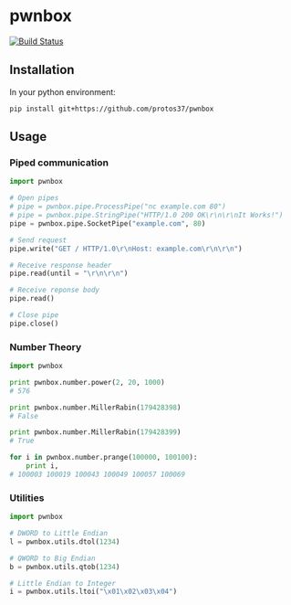 # pwnbox

[![Build Status](https://travis-ci.org/protos37/pwnbox.svg?branch=master)](https://travis-ci.org/protos37/pwnbox)

## Installation

In your python environment:

	pip install git+https://github.com/protos37/pwnbox

## Usage

### Piped communication

```python
import pwnbox

# Open pipes
# pipe = pwnbox.pipe.ProcessPipe("nc example.com 80")
# pipe = pwnbox.pipe.StringPipe("HTTP/1.0 200 OK\r\n\r\nIt Works!")
pipe = pwnbox.pipe.SocketPipe("example.com", 80)

# Send request
pipe.write("GET / HTTP/1.0\r\nHost: example.com\r\n\r\n")

# Receive response header
pipe.read(until = "\r\n\r\n")

# Receive reponse body
pipe.read()

# Close pipe
pipe.close()
```

### Number Theory

```python
import pwnbox

print pwnbox.number.power(2, 20, 1000)
# 576

print pwnbox.number.MillerRabin(179428398)
# False

print pwnbox.number.MillerRabin(179428399)
# True

for i in pwnbox.number.prange(100000, 100100):
	print i,
# 100003 100019 100043 100049 100057 100069
```

### Utilities

```python
import pwnbox

# DWORD to Little Endian
l = pwnbox.utils.dtol(1234)

# QWORD to Big Endian
b = pwnbox.utils.qtob(1234)

# Little Endian to Integer
i = pwnbox.utils.ltoi("\x01\x02\x03\x04")
```
